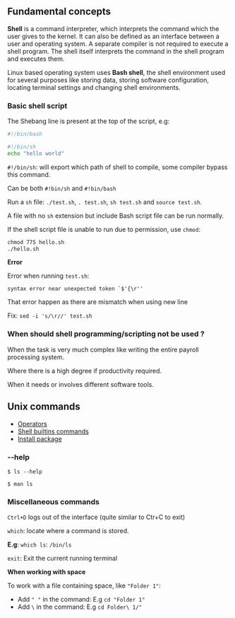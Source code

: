 ## Fundamental concepts

**Shell** is a command interpreter, which interprets the command which the user gives to the kernel. It can also be defined as an interface between a user and operating system. A separate compiler is not required to execute a shell program. The shell itself interprets the command in the shell program and executes them.

Linux based operating system uses **Bash shell**, the shell environment used for several purposes like storing data, storing software configuration, locating terminal settings and changing shell environments.

### Basic shell script

The Shebang line is present at the top of the script, e.g:

```sh
#!/bin/bash
```

```sh
#!/bin/sh
echo "hello world"
```

``#!/bin/sh``: will export which path of shell to compile, some compiler bypass this command.

Can be both ``#!bin/sh`` and ``#!bin/bash``

Run a ``sh`` file: ``./test.sh``, ``. test.sh``, ``sh test.sh`` and ``source test.sh``.

A file with no ``sh`` extension but include Bash script file can be run normally.

If the shell script file is unable to run due to permission, use ``chmod``:

```cmd
chmod 775 hello.sh
./hello.sh
```

**Error**

Error when running ``test.sh``:

```
syntax error near unexpected token `$'{\r''
```

That error happen as there are mismatch when using new line

Fix: ``sed -i 's/\r//' test.sh``

### When should shell programming/scripting not be used ?

When the task is very much complex like writing the entire payroll processing system.

Where there is a high degree if productivity required.

When it needs or involves different software tools.

## Unix commands

* [Operators](Operators.md)
* [Shell builtins commands](Shell%20builtins.md)
* [Install package](Install%20package.md)

### --help

```shell
$ ls --help
```

```shell
$ man ls
```

### Miscellaneous commands

``Ctrl+D`` logs out of the interface (quite similar to Ctr+C to exit)

``which``: locate where a command is stored. 

**E.g**: ``which ls``: ``/bin/ls``

``exit``: Exit the current running terminal 

**When working with space**

To work with a file containing space, like ``"Folder 1"``:

* Add ``" "`` in the command: E.g ``cd "Folder 1"``
* Add ``\`` in the command: E.g ``cd Folder\ 1/"``
